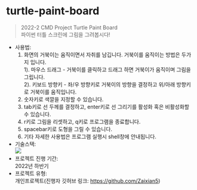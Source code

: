 # turtle-paint-board
> 2022-2 CMD Project Turtle Paint Board</br>
> 파이썬 터틀 스크린에 그림을 그려봅시다!
- 사용법: </br>
  1. 화면의 거북이는 움직이면서 자취를 남깁니다. 거북이를 움직이는 방법은 두가지 입니다.</br>
        1). 마우스 드래그 - 거북이를 클릭하고 드래그 하면 거북이가 움직이며 그림을 그립니다.</br>
        2). 키보드 방향키 - 좌/우 방향키로 거북이의 방향을 결정하고 위/아래 방향키로 거북이를 움직입니다.
  2. 숫자키로 색깔을 지정할 수 있습니다.
  3. tab키로 선 두께를 결정하고, enter키로 선 그리기를 활성화 혹은 비활성화할 수 있습니다.
  4. r키로 그림을 리셋하고, q키로 프로그램을 종료합니다.
  5. spacebar키로 도형을 그릴 수 있습니다.
  6. 기타 자세한 사용법은 프로그램 실행시 shell창에 안내됩니다.
- 기술스택:</br>
  <img src="https://img.shields.io/badge/python-3776AB?style=for-the-badge&logo=python&logoColor=white"> 
- 프로젝트 진행 기간: </br>
  2022년 하반기
- 프로젝트 유형: </br>
  개인프로젝트(진행자 깃허브 링크: https://github.com/Zaixian5)
